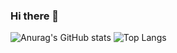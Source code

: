 ### Hi there 👋
![Anurag's GitHub stats](https://github-readme-stats.vercel.app/api?username=PZL2004&show_icons=true&theme=radical)
![Top Langs](https://github-readme-stats.vercel.app/api/top-langs/?username=PZL2004&layout=compact)
<!--
**PZL2004/PZL2004** is a ✨ _special_ ✨ repository because its `README.md` (this file) appears on your GitHub profile.

Here are some ideas to get you started:

- 🔭 I’m currently working on ...
- 🌱 I’m currently learning ...
- 👯 I’m looking to collaborate on ...
- 🤔 I’m looking for help with ...
- 💬 Ask me about ...
- 📫 How to reach me: ...
- 😄 Pronouns: ...
- ⚡ Fun fact: ...
-->
